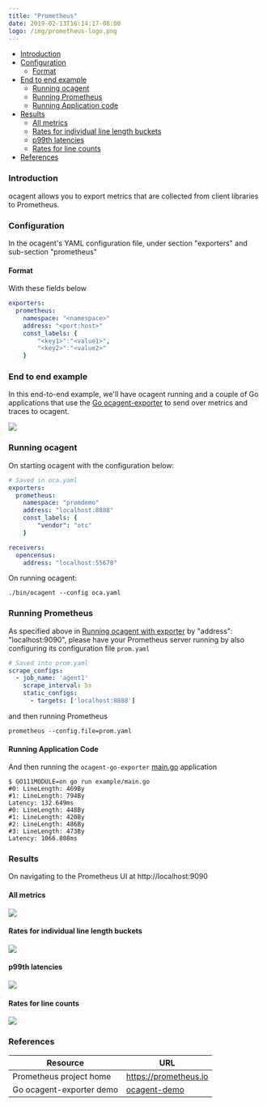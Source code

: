 ```yaml
---
title: "Prometheus"
date: 2019-02-13T16:14:17-08:00
logo: /img/prometheus-logo.png
---
```


- [Introduction](#introduction)
- [Configuration](#configuration)
    - [Format](#format)
- [End to end example](#end-to-end-example)
    - [Running ocagent](#running-ocagent)
    - [Running Prometheus](#running-prometheus)
    - [Running Application code](#running-application-code)
- [Results](#results)
    - [All metrics](#all-metrics)
    - [Rates for individual line length buckets](#rates-for-individual-line-length-buckets)
    - [p99th latencies](#p99th-latencies)
    - [Rates for line counts](#rates-for-line-counts)
- [References](#references)

### Introduction

ocagent allows you to export metrics that are collected from client libraries to Prometheus.

### Configuration

In the ocagent's YAML configuration file, under section "exporters" and sub-section "prometheus"

#### Format
With these fields below

```yaml
exporters:
  prometheus:
    namespace: "<namespace>"
    address: "<port:host>"
    const_labels: {
        "<key1>":"<value1>",
        "<key2>":"<value2>"
    }
```

### End to end example

In this end-to-end example, we'll have ocagent running and a couple of Go applications
that use the [Go ocagent-exporter](/exporters/supported-exporters/go/ocagent)
to send over metrics and traces to ocagent.

![](/images/ocagent-exporter-prometheus-architecture-schematic.png)

### Running ocagent

On starting ocagent with the configuration below:
```yaml
# Saved in oca.yaml
exporters:
  prometheus:
    namespace: "promdemo"
    address: "localhost:8888"
    const_labels: {
        "vendor": "otc"
    }

receivers:
  opencensus:
    address: "localhost:55678"
```

On running ocagent:

```shell
./bin/ocagent --config oca.yaml
```

### Running Prometheus
As specified above in [Running ocagent with exporter](#running-ocagent-with-exporter) by "address": "localhost:9090", please have your Prometheus server running by also configuring
its configuration file `prom.yaml`
```yaml
# Saved into prom.yaml
scrape_configs:
  - job_name: 'agent1'
    scrape_interval: 5s
    static_configs:
      - targets: ['localhost:8888']
```

and then running Prometheus
```shell
prometheus --config.file=prom.yaml
```

#### Running Application Code

And then running the `ocagent-go-exporter` [main.go](/exporters/supported-exporters/go/ocagent/#end-to-end-example) application

```shell
$ GO111MODULE=on go run example/main.go 
#0: LineLength: 469By
#1: LineLength: 794By
Latency: 132.649ms
#0: LineLength: 448By
#1: LineLength: 420By
#2: LineLength: 486By
#3: LineLength: 473By
Latency: 1066.808ms
```

### Results

On navigating to the Prometheus UI at http://localhost:9090

####  All metrics
![](/images/ocagent-exporter-prometheus-all-metrics.png)

#### Rates for individual line length buckets
![](/images/ocagent-exporter-prometheus-line_lengths-rate.png)

#### p99th latencies
![](/images/ocagent-exporter-prometheus-p99-latency.png)

#### Rates for line counts
![](/images/ocagent-exporter-prometheus-line_counts-rate.png)

### References

Resource|URL
---|---
Prometheus project home|https://prometheus.io
Go ocagent-exporter demo|[ocagent-demo](/exporters/supported-exporters/go/ocagent/#end-to-end-example)
